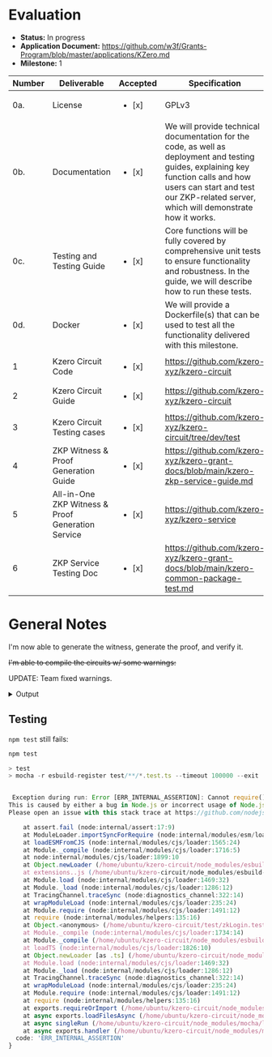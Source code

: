 # Evaluation

- **Status:** In progress
- **Application Document:** https://github.com/w3f/Grants-Program/blob/master/applications/KZero.md
- **Milestone:** 1

| Number | Deliverable               | Accepted | Specification                                                | Notes |
| ------ | ------------------------- | ------------------------- | ------------------------- | ------------------------------------------------------------ |
| 0a.    | License                   | <ul><li>[x] </li></ul> | GPLv3                                                        |
| 0b.    | Documentation             | <ul><li>[x] </li></ul> | We will provide technical documentation for the code, as well as deployment and testing guides, explaining key function calls and how users can start and test our ZKP-related server, which will demonstrate how it works. |
| 0c.    | Testing and Testing Guide | <ul><li>[x] </li></ul> | Core functions will be fully covered by comprehensive unit tests to ensure functionality and robustness. In the guide, we will describe how to run these tests. |
| 0d.    | Docker                    | <ul><li>[x] </li></ul> | We will provide a Dockerfile(s) that can be used to test all the functionality delivered with this milestone. |
| 1      | Kzero Circuit Code        | <ul><li>[x] </li></ul> | https://github.com/kzero-xyz/kzero-circuit|
| 2      | Kzero Circuit Guide        | <ul><li>[x] </li></ul> | https://github.com/kzero-xyz/kzero-circuit|
| 3      | Kzero Circuit Testing cases | <ul><li>[x] </li></ul> | https://github.com/kzero-xyz/kzero-circuit/tree/dev/test|
| 4      | ZKP Witness & Proof Generation Guide | <ul><li>[x] </li></ul> | https://github.com/kzero-xyz/kzero-grant-docs/blob/main/kzero-zkp-service-guide.md  |
| 5      | All-in-One ZKP Witness & Proof Generation Service| <ul><li>[x] </li></ul> | https://github.com/kzero-xyz/kzero-service |
| 6      | ZKP Service Testing Doc| <ul><li>[x] </li></ul> | https://github.com/kzero-xyz/kzero-grant-docs/blob/main/kzero-common-package-test.md |

# General Notes

I'm now able to generate the witness, generate the proof, and verify it.

~~I'm able to compile the circuits w/ some warnings:~~

UPDATE: Team fixed warnings.

<details>
  <summary>Output</summary>

```ts
circom circuits/zkLogin.circom --r1cs --wasm --sym --c
template instances: 919
non-linear constraints: 1048569
linear constraints: 0
public inputs: 1
private inputs: 2082 (2061 belong to witness)
public outputs: 0
wires: 1020160
labels: 5677224
Written successfully: ./zkLogin.r1cs
Written successfully: ./zkLogin.sym
Written successfully: ./zkLogin_cpp/zkLogin.cpp and ./zkLogin_cpp/zkLogin.dat
Written successfully: ./zkLogin_cpp/main.cpp, circom.hpp, calcwit.hpp, calcwit.cpp, fr.hpp, fr.cpp, fr.asm and Makefile
Written successfully: ./zkLogin_js/zkLogin.wasm
Everything went okay
```
</details>

## Testing

`npm test` still fails:

```ts
npm test

> test
> mocha -r esbuild-register test/**/*.test.ts --timeout 100000 --exit


 Exception during run: Error [ERR_INTERNAL_ASSERTION]: Cannot require() ES Module /home/ubuntu/kzero-circuit/node_modules/chai/chai.js because it is not yet fully loaded. This may be caused by a race condition if the module is simultaneously dynamically import()-ed via Promise.all(). Try await-ing the import() sequentially in a loop instead. (from /home/ubuntu/kzero-circuit/test/zkLogin.test.ts)
This is caused by either a bug in Node.js or incorrect usage of Node.js internals.
Please open an issue with this stack trace at https://github.com/nodejs/node/issues

    at assert.fail (node:internal/assert:17:9)
    at ModuleLoader.importSyncForRequire (node:internal/modules/esm/loader:383:16)
    at loadESMFromCJS (node:internal/modules/cjs/loader:1565:24)
    at Module._compile (node:internal/modules/cjs/loader:1716:5)
    at node:internal/modules/cjs/loader:1899:10
    at Object.newLoader (/home/ubuntu/kzero-circuit/node_modules/esbuild-register/dist/node.js:2262:9)
    at extensions..js (/home/ubuntu/kzero-circuit/node_modules/esbuild-register/dist/node.js:4833:24)
    at Module.load (node:internal/modules/cjs/loader:1469:32)
    at Module._load (node:internal/modules/cjs/loader:1286:12)
    at TracingChannel.traceSync (node:diagnostics_channel:322:14)
    at wrapModuleLoad (node:internal/modules/cjs/loader:235:24)
    at Module.require (node:internal/modules/cjs/loader:1491:12)
    at require (node:internal/modules/helpers:135:16)
    at Object.<anonymous> (/home/ubuntu/kzero-circuit/test/zkLogin.test.ts:2:24)
    at Module._compile (node:internal/modules/cjs/loader:1734:14)
    at Module._compile (/home/ubuntu/kzero-circuit/node_modules/esbuild-register/dist/node.js:2258:26)
    at loadTS (node:internal/modules/cjs/loader:1826:10)
    at Object.newLoader [as .ts] (/home/ubuntu/kzero-circuit/node_modules/esbuild-register/dist/node.js:2262:9)
    at Module.load (node:internal/modules/cjs/loader:1469:32)
    at Module._load (node:internal/modules/cjs/loader:1286:12)
    at TracingChannel.traceSync (node:diagnostics_channel:322:14)
    at wrapModuleLoad (node:internal/modules/cjs/loader:235:24)
    at Module.require (node:internal/modules/cjs/loader:1491:12)
    at require (node:internal/modules/helpers:135:16)
    at exports.requireOrImport (/home/ubuntu/kzero-circuit/node_modules/mocha/lib/nodejs/esm-utils.js:53:16)
    at async exports.loadFilesAsync (/home/ubuntu/kzero-circuit/node_modules/mocha/lib/nodejs/esm-utils.js:100:20)
    at async singleRun (/home/ubuntu/kzero-circuit/node_modules/mocha/lib/cli/run-helpers.js:162:3)
    at async exports.handler (/home/ubuntu/kzero-circuit/node_modules/mocha/lib/cli/run.js:375:5) {
  code: 'ERR_INTERNAL_ASSERTION'
}
```
